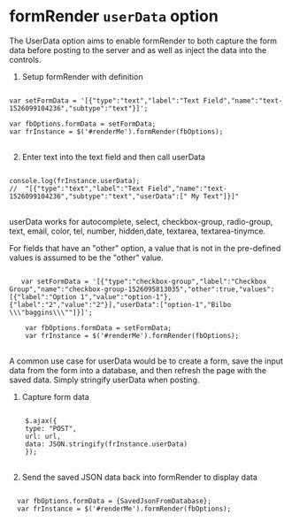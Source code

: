 # formRender `userData` option

The UserData option aims to enable formRender to both capture the form data before posting to the server and as well as inject the data into the controls. 

1. Setup formRender with definition 
<pre>
<code>
var setFormData = '[{"type":"text","label":"Text Field","name":"text-1526099104236","subtype":"text"}]';  

var fbOptions.formData = setFormData;
var frInstance = $('#renderMe').formRender(fbOptions);
</code>
</pre>

2. Enter text into the text field and then call userData
<pre>
<code>
console.log(frInstance.userData);
//  "[{"type":"text","label":"Text Field","name":"text-1526099104236","subtype":"text","userData":[" My Text"]}]"
</code>
</pre>

userData works for autocomplete, select, checkbox-group, radio-group, text, email, color, tel, number, hidden,date, textarea, textarea-tinymce.

For fields that have an "other" option, a value that is not in the pre-defined values is assumed to be the "other" value.

<pre>
<code>
   var setFormData = '[{"type":"checkbox-group","label":"Checkbox Group","name":"checkbox-group-1526095813035","other":true,"values":[{"label":"Option 1","value":"option-1"},{"label":"2","value":"2"}],"userData":["option-1","Bilbo \\\"baggins\\\""]}]';

    var fbOptions.formData = setFormData;
    var frInstance = $('#renderMe').formRender(fbOptions);
</code>
</pre>

A common use case for userData would be to create a form, save the input data from the form into a database, and then refresh the page with the saved data. Simply stringify userData when posting.

1. Capture form data
<pre>
<code>
    $.ajax({
    type: "POST",
    url: url,
    data: JSON.stringify(frInstance.userData)
    });
</code>
</pre>

2. Send the saved JSON data back into formRender to display data
<pre>
<code>
  var fbOptions.formData = {SavedJsonFromDatabase};
  var frInstance = $('#renderMe').formRender(fbOptions);
</code>
</pre>


